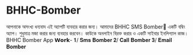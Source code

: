 # BHHC-Bomber
আপনাকে অসংখ্য ধন্যবাদ এই অ্যাপটি ব্যবহার করার জন্য। আমাদের BHHC SMS Bomber🤯 একটি  বম্বিং অ্যাপ। শুধুমাত্র মজা করার জন্য ব্যবহার করবেন। কাউকে অনলাইন বিরক্ত করার ও একটি সাইবার ইনলিগ্যাল কাজ।   BHHC Bomber App 𝗪𝗼𝗿𝗸- 𝟏/ 𝐒𝐦𝐬 𝐁𝐨𝐦𝐛𝐞𝐫 𝟐/ 𝐂𝐚𝐥𝐥 𝐁𝐨𝐦𝐛𝐞𝐫 𝟑/ 𝐄𝐦𝐚𝐢𝐥 𝐁𝐨𝐦𝐛𝐞𝐫
